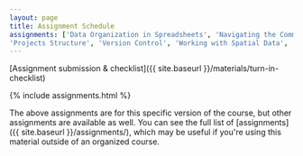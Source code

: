 ```yaml
---
layout: page
title: Assignment Schedule
assignments: ['Data Organization in Spreadsheets', 'Navigating the Commandline', 'Introduction to R and RStudio', 'Working with Data', 'Data Visualization',
'Projects Structure', 'Version Control', 'Working with Spatial Data', 'Knitr', 'Jupyter Notebooks']
---
```


[Assignment submission & checklist]({{ site.baseurl }}/materials/turn-in-checklist)

{% include assignments.html %}

The above assignments are for this specific version of the course, but other
assignments are available as well. You can see the full list of
[assignments]({{ site.baseurl }}/assignments/), which may be useful if you're using this material
outside of an organized course.

<!-- Schedule Management
- Update the `assignments:` list with `title:` from `assignments/` files.
- Add 'Template' to `assignments:` to view the course template from `docs/`.
- The remaining content should be left AS IS.
-->
